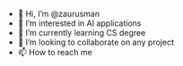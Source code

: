 - 👋 Hi, I’m @zaurusman
- 👀 I’m interested in AI applications
- 🌱 I’m currently learning CS degree
- 💞️ I’m looking to collaborate on any project
- 📫 How to reach me

<!---
zaurusman/zaurusman is a ✨ special ✨ repository because its `README.md` (this file) appears on your GitHub profile.
You can click the Preview link to take a look at your changes.
--->
